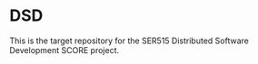 # DSD

This is the target repository for the SER515 Distributed Software Development SCORE project.
